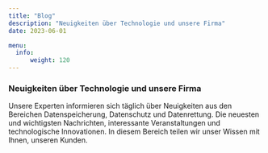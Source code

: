 ```yaml
---
title: "Blog"
description: "Neuigkeiten über Technologie und unsere Firma"
date: 2023-06-01

menu:
  info:
      weight: 120
---
```


### Neuigkeiten über Technologie und unsere Firma

Unsere Experten informieren sich täglich über Neuigkeiten aus den Bereichen Datenspeicherung, Datenschutz und Datenrettung. Die neuesten und wichtigsten Nachrichten, interessante Veranstaltungen und technologische Innovationen. In diesem Bereich teilen wir unser Wissen mit Ihnen, unseren Kunden.